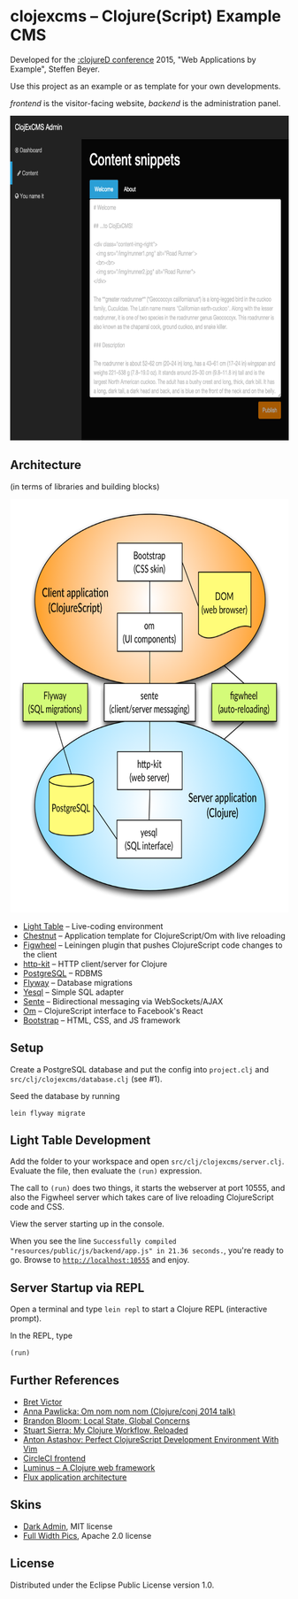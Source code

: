 # clojexcms – Clojure(Script) Example CMS

Developed for the [:clojureD conference](http://www.clojured.de) 2015, "Web Applications by Example", Steffen Beyer.

Use this project as an example or as template for your own developments.

*frontend* is the visitor-facing website, *backend* is the administration panel.

<img src="doc/screenshot.png" alt="backend screenshot" width="728" height="587">

## Architecture

(in terms of libraries and building blocks)

<img src="doc/architecture.png" alt="architecture" width="728" height="747">

* [Light Table](http://lighttable.com/) – Live-coding environment
* [Chestnut](https://github.com/plexus/chestnut) – Application template for ClojureScript/Om with live reloading
* [Figwheel](https://github.com/bhauman/lein-figwheel) – Leiningen plugin that pushes ClojureScript code changes to the client
* [http-kit](http://www.http-kit.org/) – HTTP client/server for Clojure
* [PostgreSQL](http://www.postgresql.org/) – RDBMS
* [Flyway](http://flywaydb.org) – Database migrations
* [Yesql](https://github.com/krisajenkins/yesql) – Simple SQL adapter
* [Sente](https://github.com/ptaoussanis/sente) – Bidirectional messaging via WebSockets/AJAX
* [Om](https://github.com/swannodette/om) – ClojureScript interface to Facebook's React
* [Bootstrap](http://getbootstrap.com/) – HTML, CSS, and JS framework

## Setup

Create a PostgreSQL database and put the config into `project.clj` and `src/clj/clojexcms/database.clj` (see #1).

Seed the database by running

```shell
lein flyway migrate
```

## Light Table Development

Add the folder to your workspace and open `src/clj/clojexcms/server.clj`. Evaluate the file, then evaluate the `(run)` expression.

The call to `(run)` does two things, it starts the webserver at port 10555, and also the Figwheel server which takes care of live reloading ClojureScript code and CSS.

View the server starting up in the console.

When you see the line `Successfully compiled "resources/public/js/backend/app.js" in 21.36 seconds.`, you're ready to go. Browse to [`http://localhost:10555`](http://localhost:10555) and enjoy.

## Server Startup via REPL

Open a terminal and type `lein repl` to start a Clojure REPL (interactive prompt).

In the REPL, type

```clojure
(run)
```

## Further References

* [Bret Victor](http://worrydream.com/)
* [Anna Pawlicka: Om nom nom nom (Clojure/conj 2014 talk)](https://www.youtube.com/watch?v=4-oyZpLRQ20&list=PLZdCLR02grLoc322bYirANEso3mmzvCiI&index=3)
* [Brandon Bloom: Local State, Global Concerns](http://blog.circleci.com/local-state-global-concerns/)
* [Stuart Sierra: My Clojure Workflow, Reloaded](http://thinkrelevance.com/blog/2013/06/04/clojure-workflow-reloaded)
* [Anton Astashov: Perfect ClojureScript Development Environment With Vim](http://astashov.github.io/blog/2014/07/30/perfect-clojurescript-development-environment-with-vim/)
* [CircleCI frontend](https://github.com/circleci/frontend)
* [Luminus – A Clojure web framework](http://www.luminusweb.net/)
* [Flux application architecture](http://facebook.github.io/flux/docs/overview.html)

## Skins

* [Dark Admin](http://www.prepbootstrap.com/bootstrap-theme/dark-admin), MIT license
* [Full Width Pics](http://startbootstrap.com/template-overviews/full-width-pics/), Apache 2.0 license

## License

Distributed under the Eclipse Public License version 1.0.
